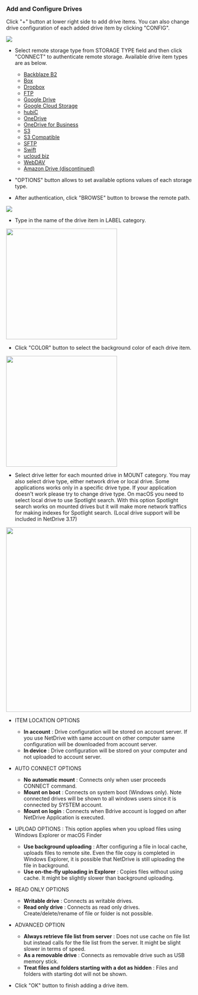 ### Add and Configure Drives

Click "+" button at lower right side to add drive items. You can also change drive configuration of each added drive item by clicking "CONFIG".

<img class="markdown" src="https://doc.bdrive.com/images/add_configure_drive_1.jpg">

- Select remote storage type from STORAGE TYPE field and then click "CONNECT" to authenticate remote storage.
  Available drive item types are as below.

  - [Backblaze B2](/support/?type=documents&path=netdrive_manual/add-configure-drive&page=backblaze-b2-config)
  - [Box](/support/?type=documents&path=netdrive_manual/add-configure-drive&page=box-config)
  - [Dropbox](/support/?type=documents&path=netdrive_manual/add-configure-drive&page=dropbox-config)
  - [FTP](/support/?type=documents&path=netdrive_manual/add-configure-drive&page=ftp-config)
  - [Google Drive](/support/?type=documents&path=netdrive_manual/add-configure-drive&page=google-drive-config)
  - [Google Cloud Storage](/support/?type=documents&path=netdrive_manual/add-configure-drive&page=google-cloud-storage-config)
  - [hubiC](/support/?type=documents&path=netdrive_manual/add-configure-drive&page=hubic-config)
  - [OneDrive](/support/?type=documents&path=netdrive_manual/add-configure-drive&page=onedrive-config)
  - [OneDrive for Business](/support/?type=documents&path=netdrive_manual/add-configure-drive&page=onedrive-for-business-config)
  - [S3](/support/?type=documents&path=netdrive_manual/add-configure-drive&page=s3-config)
  - [S3 Compatible](/support/?type=documents&path=netdrive_manual/add-configure-drive&page=s3-comp-config)
  - [SFTP](/support/?type=documents&path=netdrive_manual/add-configure-drive&page=sftp-config)
  - [Swift](/support/?type=documents&path=netdrive_manual/add-configure-drive&page=swift-config)
  - [ucloud biz](/support/?type=documents&path=netdrive_manual/add-configure-drive&page=ucloud-biz-config)
  - [WebDAV](/support/?type=documents&path=netdrive_manual/add-configure-drive&page=webdav-config)
  - [Amazon Drive (discontinued)](/support/?type=documents&path=netdrive_manual/add-configure-drive&page=amazon-drive-config)

* "OPTIONS" button allows to set available options values of each storage type.

- After authentication, click "BROWSE" button to browse the remote path.

<img class="markdown" src="https://doc.bdrive.com/images/add_configure_drive_2.jpg">

- Type in the name of the drive item in LABEL category.

<img class="markdown" src="https://doc.bdrive.com/images/add_configure_drive_3.jpg" style="width:300px">

- Click "COLOR" button to select the background color of each drive item.

<img class="markdown" src="https://doc.bdrive.com/images/add_configure_drive_4.png" style="width:300px">

- Select drive letter for each mounted drive in MOUNT category. You may also select drive type, either network drive or local drive. Some applications works only in a specific drive type. If your application doesn't work please try to change drive type. On macOS you need to select local drive to use Spotlight search. With this option Spotlight search works on mounted drives but it will make more network traffics for making indexes for Spotlight search. (Local drive support will be included in NetDrive 3.17)

<img class="markdown" src="https://doc.bdrive.com/images/add_configure_drive_5.jpg" style="width: 500px">

- ITEM LOCATION OPTIONS

  - **In account** : Drive configuration will be stored on account server. If you use NetDrive with same account on other computer same configuration will be downloaded from account server.
  - **In device** : Drive configuration will be stored on your computer and not uploaded to account server.


- AUTO CONNECT OPTIONS

  - **No automatic mount** : Connects only when user proceeds CONNECT command.
  - **Mount on boot** : Connects on system boot (Windows only). Note connected drives will be shown to all windows users since it is connected by SYSTEM account.
  - **Mount on login** : Connects when Bdrive account is logged on after NetDrive Application is executed.

* UPLOAD OPTIONS : This option applies when you upload files using Windows Explorer or macOS Finder

  - **Use background uploading** : After configuring a file in local cache, uploads files to remote site. Even the file copy is completed in Windows Explorer, it is possible that NetDrive is still uploading the file in background.
  - **Use on-the-fly uploading in Explorer** : Copies files without using cache. It might be slightly slower than background uploading.

- READ ONLY OPTIONS

  - **Writable drive** : Connects as writable drives.
  - **Read only drive** : Connects as read only drives. Create/delete/rename of file or folder is not possible.

* ADVANCED OPTION

  - **Always retrieve file list from server** : Does not use cache on file list but instead calls for the file list from the server. It might be slight slower in terms of speed.
  - **As a removable drive** : Connects as removable drive such as USB memory stick.
  - **Treat files and folders starting with a dot as hidden** : Files and folders with starting dot will not be shown.

- Click "OK" button to finish adding a drive item.
